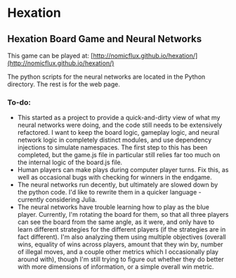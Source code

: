 # Hexation
## Hexation Board Game and Neural Networks
This game can be played at: [http://nomicflux.github.io/hexation/](http://nomicflux.github.io/hexation/)

The python scripts for the neural networks are located in the Python directory.  The rest is for the web page.

### To-do:
* This started as a project to provide a quick-and-dirty view of what my neural networks were doing, and the code still needs to be extensively refactored.  I want to keep the board logic, gameplay logic, and neural network logic in completely distinct modules, and use dependency injections to simulate namespaces.  The first step to this has been completed, but the game.js file in particular still relies far too much on the internal logic of the board.js file.
* Human players can make plays during computer player turns. Fix this, as well as occasional bugs with checking for winners in the endgame.
* The neural networks run decently, but ultimately are slowed down by the python code.  I'd like to rewrite them in a quicker language - currently considering Julia.
* The neural networks have trouble learning how to play as the blue player.  Currently, I'm rotating the board for them, so that all three players can see the board from the same angle, as it were, and only have to learn different strategies for the different players (if the strategies are in fact different).  I'm also analyzing them using multiple objectives (overall wins, equality of wins across players, amount that they win by, number of illegal moves, and a couple other metrics which I occasionally play around with), though I'm still trying to figure out whether they do better with more dimensions of information, or a simple overall win metric.
